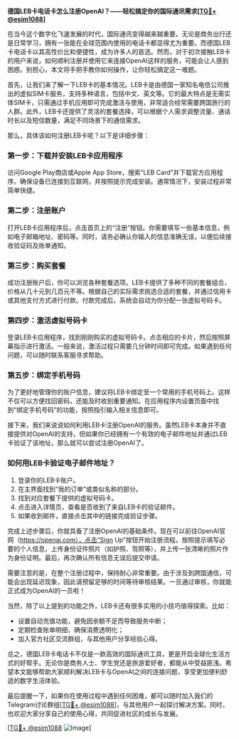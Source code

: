 **德国LEB卡电话卡怎么注册OpenAI？——轻松搞定你的国际通讯需求[[TG💪+ @esim1088](https://t.me/s/esim1088)]**

在当今这个数字化飞速发展的时代，国际通讯变得越来越重要。无论是商务出行还是日常学习，拥有一张能在全球范围内使用的电话卡都显得尤为重要。而德国LEB卡电话卡以其高性价比和便捷性，成为许多人的首选。然而，对于初次接触LEB卡的用户来说，如何顺利注册并使用它来连接OpenAI这样的服务，可能会让人感到困惑。别担心，本文将手把手教你如何操作，让你轻松搞定这一难题。

首先，让我们来了解一下LEB卡的基本情况。LEB卡是由德国一家知名电信公司推出的虚拟SIM卡服务，支持多种语言，包括中文、英文等。它的最大特点是无需实体SIM卡，只需通过手机应用即可完成激活与使用，非常适合经常需要跨国旅行的人群。此外，LEB卡还提供了灵活的套餐选择，可以根据个人需求调整流量、通话时长以及短信数量，满足不同场景下的通信需求。

那么，具体该如何注册LEB卡呢？以下是详细步骤：

### 第一步：下载并安装LEB卡应用程序
访问Google Play商店或Apple App Store，搜索“LEB Card”并下载官方应用程序。确保设备已连接到互联网，并按照提示完成安装。通常情况下，安装过程非常简单快捷。

### 第二步：注册账户
打开LEB卡应用程序后，点击首页上的“注册”按钮。你需要填写一些基本信息，例如电子邮箱地址、密码等。同时，请务必确认你输入的信息准确无误，以便后续接收验证码及账单通知。

### 第三步：购买套餐
成功注册账户后，你可以浏览各种套餐选项。LEB卡提供了多种不同的套餐组合，价格从几十元到几百元不等。根据自己的实际需求挑选合适的套餐，并通过信用卡或其他支付方式进行付款。付款完成后，系统会自动为你分配一张虚拟号码卡。

### 第四步：激活虚拟号码卡
登录LEB卡应用程序，找到刚刚购买的虚拟号码卡。点击相应的卡片，然后按照屏幕指示进行激活。一般来说，激活过程只需要几分钟时间即可完成。如果遇到任何问题，可以随时联系客服寻求帮助。

### 第五步：绑定手机号码
为了更好地管理你的账户信息，建议将LEB卡绑定至一个常用的手机号码上。这样不仅可以方便找回密码，还能及时收到重要通知。在应用程序内设置页面中找到“绑定手机号码”的功能，按照指引输入相关信息即可。

接下来，我们来说说如何利用LEB卡注册OpenAI的服务。虽然LEB卡本身并不直接提供对OpenAI的支持，但如果你已经拥有一个有效的电子邮件地址并通过LEB卡验证了该地址，那么就可以尝试注册OpenAI了。

### 如何用LEB卡验证电子邮件地址？
1. 登录你的LEB卡账户。
2. 在主界面找到“我的订单”或类似名称的部分。
3. 找到对应套餐下提供的虚拟号码卡。
4. 点击进入详情页，查看是否收到了来自LEB卡的验证邮件。
5. 如果收到邮件，直接点击其中的链接完成验证步骤。

完成上述步骤后，你就具备了注册OpenAI的基础条件。现在可以前往OpenAI官网（https://openai.com），点击“Sign Up”按钮开始注册流程。按照提示填写必要的个人信息，上传身份证件照片（如护照、驾照等），并上传一张清晰的照片作为身份证明。最后，再次确认所有信息无误后提交申请。

需要注意的是，在整个注册过程中，保持耐心非常重要。由于涉及到跨国通信，可能会出现延迟现象，因此请预留足够的时间等待审核结果。一旦通过审核，你就能正式成为OpenAI的一员啦！

当然，除了以上提到的功能之外，LEB卡还有很多实用的小技巧值得探索。比如：
- 设置自动充值功能，避免因余额不足而导致服务中断；
- 定期检查账单明细，确保消费透明化；
- 加入官方社区交流群组，与其他用户分享经验心得。

总之，德国LEB卡电话卡不仅是一款高效的国际通讯工具，更是开启全球化生活方式的好帮手。无论你是商务人士、学生党还是旅游爱好者，都能从中受益匪浅。希望本文能够帮助大家顺利解决LEB卡与OpenAI之间的连接问题，享受更加便利舒适的数字生活体验。

最后提醒一下，如果你在使用过程中遇到任何困难，都可以随时加入我们的Telegram讨论群组[[TG💪+ @esim1088](https://t.me/s/esim1088)]，与其他用户一起探讨解决方案。同时，也欢迎大家分享自己的使用心得，共同促进社区的成长与发展。

[[TG💪+ @esim1088](https://t.me/s/esim1088) ![Image](https://i.postimg.cc/4NQfJmqS/Snipaste-2025-05-13-00-14-12.png)]